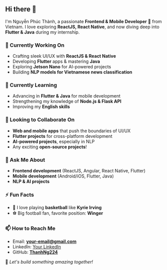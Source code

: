## Hi there 👋

I'm Nguyễn Phúc Thành, a passionate **Frontend & Mobile Developer** 🚀 from Vietnam. I love exploring **ReactJS, React Native**, and now diving deep into **Flutter & Java** during my internship.  

### 🔭 Currently Working On  
- Crafting sleek UI/UX with **ReactJS & React Native**  
- Developing **Flutter** apps & mastering **Java**  
- Exploring **Jetson Nano** for AI-powered projects  
- Building **NLP models for Vietnamese news classification**  

### 🌱 Currently Learning  
- Advancing in **Flutter & Java** for mobile development  
- Strengthening my knowledge of **Node.js & Flask API**  
- Improving my **English skills**  

### 👯 Looking to Collaborate On  
- **Web and mobile apps** that push the boundaries of UI/UX  
- **Flutter projects** for cross-platform development  
- **AI-powered projects**, especially in NLP  
- Any exciting **open-source projects**!  

### 💬 Ask Me About  
- **Frontend development** (ReactJS, Angular, React Native, Flutter)  
- **Mobile development** (Android/iOS, Flutter, Java)  
- **NLP & AI projects**  

### ⚡ Fun Facts  
- 🏀 I love playing **basketball** like **Kyrie Irving**  
- ⚽ Big football fan, favorite position: **Winger**   

### 📫 How to Reach Me  
- Email: **your-email@gmail.com**  
- LinkedIn: [Your LinkedIn](https://www.linkedin.com/in/your-profile)  
- GitHub: **[ThanhNg224](https://github.com/ThanhNg224)**  

🚀 *Let's build something amazing together!*  
